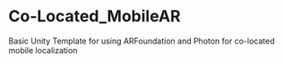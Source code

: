 # Co-Located_MobileAR
Basic Unity Template for using ARFoundation and Photon for co-located mobile localization
